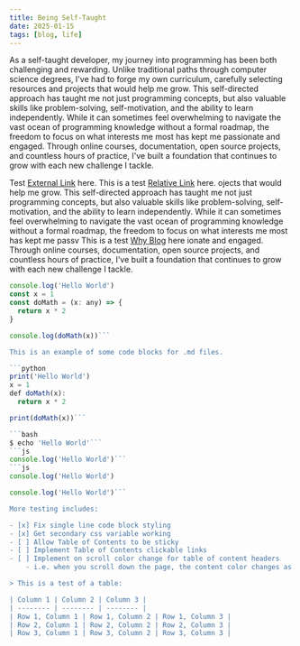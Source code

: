 ```yaml
---
title: Being Self-Taught
date: 2025-01-15
tags: [blog, life]
---
```


As a self-taught developer, my journey into programming has been both challenging and rewarding. Unlike traditional paths through computer science degrees, I've had to forge my own curriculum, carefully selecting resources and projects that would help me grow. This self-directed approach has taught me not just programming concepts, but also valuable skills like problem-solving, self-motivation, and the ability to learn independently. While it can sometimes feel overwhelming to navigate the vast ocean of programming knowledge without a formal roadmap, the freedom to focus on what interests me most has kept me passionate and engaged. Through online courses, documentation, open source projects, and countless hours of practice, I've built a foundation that continues to grow with each new challenge I tackle.




Test [External Link](https://www.google.com) here. This is a test [Relative Link](why-blog.md) here. ojects that would help me grow. This self-directed approach has taught me not just programming concepts, but also valuable skills like problem-solving, self-motivation, and the ability to learn independently. While it can sometimes feel overwhelming to navigate the vast ocean of programming knowledge without a formal roadmap, the freedom to focus on what interests me most has kept me passv This is a test [Why Blog](why-blog.md) here ionate and engaged. Through online courses, documentation, open source projects, and countless hours of practice, I've built a foundation that continues to grow with each new challenge I tackle.

```js
console.log('Hello World')
const x = 1
const doMath = (x: any) => {
  return x * 2
}

console.log(doMath(x))```

This is an example of some code blocks for .md files.

```python
print('Hello World')
x = 1
def doMath(x):
  return x * 2

print(doMath(x))```

```bash
$ echo 'Hello World'```
```js
console.log('Hello World')```
```js
console.log('Hello World')

console.log('Hello World')```

More testing includes:

- [x] Fix single line code block styling
- [x] Get secondary css variable working
- [ ] Allow Table of Contents to be sticky
- [ ] Implement Table of Contents clickable links
- [ ] Implement on scroll color change for table of content headers
    - i.e. when you scroll down the page, the content color changes as you scroll past

> This is a test of a table:

| Column 1 | Column 2 | Column 3 |
| -------- | -------- | -------- |
| Row 1, Column 1 | Row 1, Column 2 | Row 1, Column 3 |
| Row 2, Column 1 | Row 2, Column 2 | Row 2, Column 3 |
| Row 3, Column 1 | Row 3, Column 2 | Row 3, Column 3 | 